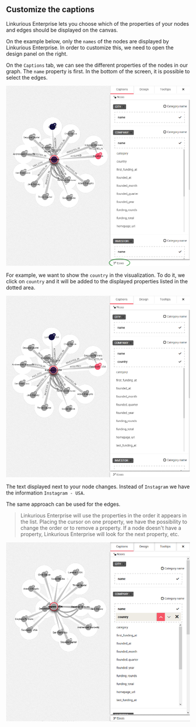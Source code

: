 ## Customize the captions

Linkurious Enterprise lets you choose which of the properties of your nodes and edges should be displayed on the canvas.

On the example below, only the ```names``` of the nodes are displayed by Linkurious Enterprise. In order to customize this, we need to open the design panel on the right.
 
On the ```Captions``` tab, we can see the different properties of the nodes in our graph. The ```name``` property is first. In the bottom of the screen, it is possible to select the edges.

![](CaptionEx.png)

For example, we want to show the ```country``` in the visualization. To do it, we click on ```country``` and it will be added to the displayed properties listed in the dotted area.

![](Add_Property.png)

The text displayed next to your node changes. Instead of  ```Instagram``` we have the information ```Instagram - USA```.

The same approach can be used for the edges.

> Linkurious Enterprise will use the properties in the order it appears in the list. Placing the cursor on one property, we have the possibility to change the order or to remove a property. If a node doesn't have a property, Linkurious Enterprise will look for the next property, etc.

![](Up_and_Down.png)